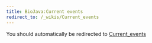 ```yaml
---
title: BioJava:Current events
redirect_to: /_wikis/Current_events
---
```


You should automatically be redirected to [Current_events](/_wikis/Current_events)
